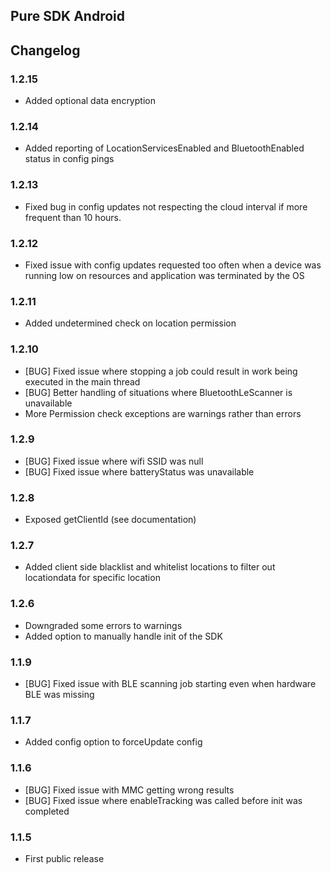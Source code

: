 
## Pure SDK Android

## Changelog

### 1.2.15
- Added optional data encryption

### 1.2.14
- Added reporting of LocationServicesEnabled and BluetoothEnabled status in config pings

### 1.2.13
- Fixed bug in config updates not respecting the cloud interval if more frequent than 10 hours.

### 1.2.12
- Fixed issue with config updates requested too often when a device was running low on resources and application was terminated by the OS

### 1.2.11
- Added undetermined check on location permission

### 1.2.10
- [BUG] Fixed issue where stopping a job could result in work being executed in the main thread
- [BUG] Better handling of situations where BluetoothLeScanner is unavailable
- More Permission check exceptions are warnings rather than errors

### 1.2.9
- [BUG] Fixed issue where wifi SSID was null
- [BUG] Fixed issue where batteryStatus was unavailable

### 1.2.8
- Exposed getClientId (see documentation)

### 1.2.7
- Added client side blacklist and whitelist locations to filter out locationdata for specific location

### 1.2.6
- Downgraded some errors to warnings
- Added option to manually handle init of the SDK

### 1.1.9
- [BUG] Fixed issue with BLE scanning job starting even when hardware BLE was missing

### 1.1.7
- Added config option to forceUpdate config

### 1.1.6
- [BUG] Fixed issue with MMC getting wrong results
- [BUG] Fixed issue where enableTracking was called before init was completed

### 1.1.5
- First public release

